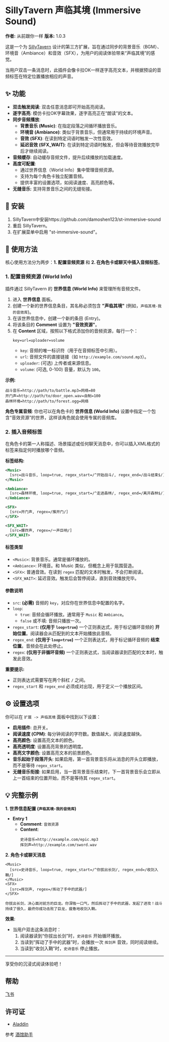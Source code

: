 # SillyTavern 声临其境 (Immersive Sound)

**作者:** 从前跟你一样
**版本:** 1.0.3

这是一个为 [SillyTavern](https://github.com/SillyTavern/SillyTavern) 设计的第三方扩展，旨在通过同步的背景音乐（BGM）、环境音（Ambiance）和音效（SFX），为用户的阅读体验带来“声临其境”的感觉。

当用户双击一条消息时，此插件会像卡拉OK一样逐字高亮文本，并根据预设的音频标签在特定位置播放相应的声音。

## ✨ 功能

- **双击触发阅读**: 双击任意消息即可开始高亮阅读。
- **逐字高亮**: 模仿卡拉OK字幕效果，逐字高亮正在“朗读”的文本。
- **同步音频播放**:
    - **背景音乐 (Music)**: 在指定段落之间循环播放音乐。
    - **环境音 (Ambiance)**: 类似于背景音乐，但通常用于持续的环境声音。
    - **音效 (SFX)**: 在读到特定词语时触发一次性音效。
    - **延迟音效 (SFX_WAIT)**: 在读到特定词语时触发，但会等待音效播放完毕后才继续阅读。
- **音频缓存**: 自动缓存音频文件，提升后续播放的加载速度。
- **高度可配置**:
    - 通过世界信息（World Info）集中管理音频资源。
    - 支持为每个角色卡独立配置音频。
    - 提供丰富的设置选项，如阅读速度、高亮颜色等。
- **无缝音乐**: 支持背景音乐之间的无缝衔接。

## 🚀 安装

1.  SillyTavern中安装https://github.com/damoshen123/st-immersive-sound
2.  重启 SillyTavern。
3.  在扩展菜单中启用 "st-immersive-sound"。

## 📖 使用方法

核心使用方法分为两步：**1. 配置音频资源** 和 **2. 在角色卡或聊天中插入音频标签**。

### 1. 配置音频资源 (World Info)

插件通过 SillyTavern 的 **世界信息 (World Info)** 来管理所有音频文件。

1.  进入 **世界信息** 面板。
2.  创建一个新的世界信息条目，其名称必须包含 **"声临其境"** (例如，`声临其境-我的音效库`)。
3.  在该世界信息中，创建一个新的条目 (Entry)。
4.  将该条目的 **Comment** 设置为 **"音效资源"**。
5.  在 **Content** 区域，按照以下格式添加你的音频资源，每行一个：
    ```
    key=url=uploader=volume
    ```
    - `key`: 音频的唯一标识符（用于在音频标签中引用）。
    - `url`: 音频文件的直接链接（如 `http://example.com/sound.mp3`）。
    - `uploader`: (可选) 上传者或来源信息。
    - `volume`: (可选, 0-100) 音量，默认为 `100`。

**示例:**
```
战斗音乐=http://path/to/battle.mp3=网络=80
开门声=http://path/to/door_open.wav=自制=100
森林环境=http://path/to/forest.ogg=网络
```

**角色专属音频**: 你也可以在角色卡的 **世界信息 (World Info)** 设置中指定一个包含“音效资源”的世界，这样该角色就会使用专属的音频库。

### 2. 插入音频标签

在角色卡的第一人称描述、场景描述或任何聊天消息中，你可以插入XML格式的标签来指定何时播放哪个音频。

**标签结构:**

```xml
<Music>
  [src=战斗音乐, loop=true, regex_start=/^开始战斗/, regex_end=/战斗结束$/]
</Music>

<Ambiance>
  [src=森林环境, loop=true, regex_start=/^走进森林/, regex_end=/离开森林$/]
</Ambiance>

<SFX>
  [src=开门声, regex=/推开门/]
</SFX>

<SFX_WAIT>
  [src=爆炸声, regex=/一声巨响/]
</SFX_WAIT>
```

#### 标签类型

-   `<Music>`: 背景音乐。通常是循环播放的。
-   `<Ambiance>`: 环境音。和 Music 类似，但概念上用于氛围营造。
-   `<SFX>`: 普通音效。在读到 `regex` 匹配的文本时触发，不会打断阅读。
-   `<SFX_WAIT>`: 延迟音效。触发后会暂停阅读，直到音效播放完毕。

#### 参数说明

-   `src`: **(必需)** 音频的 `key`，对应你在世界信息中配置的名字。
-   `loop`:
    - `true`: 音频会循环播放。通常用于 `Music` 和 `Ambiance`。
    - `false` 或不填: 音频只播放一次。
-   `regex_start`: **(仅用于 `loop=true`)** 一个正则表达式，用于标记循环音频的 **开始位置**。阅读器会从匹配到的文本开始播放此音频。
-   `regex_end`: **(仅用于 `loop=true`)** 一个正则表达式，用于标记循环音频的 **结束位置**。音频会在此处停止。
-   `regex`: **(仅用于非循环音频)** 一个正则表达式，当阅读器读到匹配的文本时，触发此音效。

**重要提示:**
- 正则表达式需要写在两个斜杠 `/` 之间。
- `regex_start` 和 `regex_end` 必须成对出现，用于定义一个播放区间。

## ⚙️ 设置选项

你可以在 `扩展 -> 声临其境` 面板中找到以下设置：

- **启用插件**: 总开关。
- **阅读速度 (CPM)**: 每分钟阅读的字符数。数值越大，阅读速度越快。
- **高亮颜色**: 设置高亮文本的颜色。
- **高亮透明度**: 设置高亮背景的透明度。
- **高亮文字颜色**: 设置高亮文本的前景颜色。
- **音乐起始于段落开头**: 如果启用，第一首背景音乐将从消息的开头立即播放，而不是等待 `regex_start`。
- **无缝音乐衔接**: 如果启用，当一首背景音乐结束时，下一首背景音乐会立即从上一首结束的位置开始，而不是等待其 `regex_start`。

## 💡 完整示例

**1. 世界信息配置 (`声临其境-我的音效库`)**

*   **Entry 1**
    *   **Comment**: `音效资源`
    *   **Content**:
        ```
        史诗音乐=http://example.com/epic.mp3
        挥剑声=http://example.com/sword.wav
        ```

**2. 角色卡或聊天消息**

```
<Music>
  [src=史诗音乐, loop=true, regex_start=/^你拔出长剑/, regex_end=/收剑入鞘/]
</Music>
<SFX>
  [src=挥剑声, regex=/挥动了手中的武器/]
</SFX>

你拔出长剑，决心面对前方的巨龙。你深吸一口气，然后挥动了手中的武器，发起了进攻！战斗持续了很久，最终你成功击败了巨龙，疲惫地收剑入鞘。
```

**效果**:
- 当用户双击这条消息时：
    1.  阅读器读到“你拔出长剑”时，`史诗音乐` 开始循环播放。
    2.  当读到“挥动了手中的武器”时，会播放一次 `挥剑声` 音效，同时阅读继续。
    3.  当读到“收剑入鞘”时，`史诗音乐` 停止播放。

---
享受你的沉浸式阅读体验吧！

## 帮助

[飞书](https://gxcgf4l6b2y.feishu.cn/wiki/IS3xwfqG7ii78pkwqkkcE8donUb?from=from_copylink)


## 许可证

- [Aladdin](LICENSE)

参考
[酒馆助手](https://github.com/N0VI028/JS-Slash-Runner/tree/main)